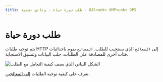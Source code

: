 ```yaml
---
title: طلب دورة حياة - وثائق تقنية - OJS<unk> OMP<unk> OPS
---
```


# طلب دورة حياة

يتم توجيه طلبات HTTP إلى `المعالج` الذي يستجيب للطلب. `المعالج` يقوم باحداثيات فئات أخرى للمصادقة على الطلبات، جلب البيانات وتنسيق الاستجابة.

![الشكل البياني الذي يصف كيفية التعامل مع الطلب](../img/request-lifecycle.png)

تعرف على كيفية توجيه الطلبات [إلى المعالجين](./architecture-routes.md).